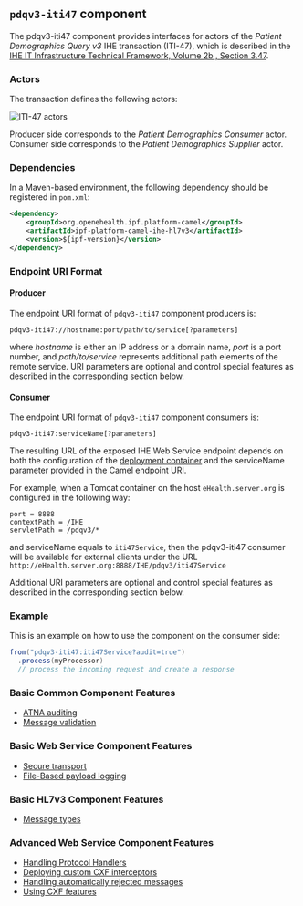 
## `pdqv3-iti47` component

The pdqv3-iti47 component provides interfaces for actors of the *Patient Demographics Query v3* IHE transaction (ITI-47),
which is described in the [IHE IT Infrastructure Technical Framework, Volume 2b , Section 3.47](http://ihe.net/uploadedFiles/Documents/ITI/IHE_ITI_TF_Vol2b.pdf).

### Actors

The transaction defines the following actors:

![ITI-47 actors](images/iti47.png)

Producer side corresponds to the *Patient Demographics Consumer* actor.
Consumer side corresponds to the *Patient Demographics Supplier* actor.

### Dependencies

In a Maven-based environment, the following dependency should be registered in `pom.xml`:

```xml
<dependency>
    <groupId>org.openehealth.ipf.platform-camel</groupId>
    <artifactId>ipf-platform-camel-ihe-hl7v3</artifactId>
    <version>${ipf-version}</version>
</dependency>
```

### Endpoint URI Format

#### Producer

The endpoint URI format of `pdqv3-iti47` component producers is:

```
pdqv3-iti47://hostname:port/path/to/service[?parameters]
```

where *hostname* is either an IP address or a domain name, *port* is a port number, and *path/to/service*
represents additional path elements of the remote service.
URI parameters are optional and control special features as described in the corresponding section below.

#### Consumer

The endpoint URI format of `pdqv3-iti47` component consumers is:

```
pdqv3-iti47:serviceName[?parameters]
```

The resulting URL of the exposed IHE Web Service endpoint depends on both the configuration of the [deployment container]
and the serviceName parameter provided in the Camel endpoint URI.

For example, when a Tomcat container on the host `eHealth.server.org` is configured in the following way:

```
port = 8888
contextPath = /IHE
servletPath = /pdqv3/*
```

and serviceName equals to `iti47Service`, then the pdqv3-iti47 consumer will be available for external clients under the URL
`http://eHealth.server.org:8888/IHE/pdqv3/iti47Service`

Additional URI parameters are optional and control special features as described in the corresponding section below.


### Example

This is an example on how to use the component on the consumer side:

```java
from("pdqv3-iti47:iti47Service?audit=true")
  .process(myProcessor)
  // process the incoming request and create a response
```


### Basic Common Component Features

* [ATNA auditing]
* [Message validation]

### Basic Web Service Component Features

* [Secure transport]
* [File-Based payload logging]

### Basic HL7v3 Component Features

* [Message types]

### Advanced Web Service Component Features

* [Handling Protocol Handlers]
* [Deploying custom CXF interceptors]
* [Handling automatically rejected messages]
* [Using CXF features]



[ATNA auditing]: ../atna.html
[Message validation]: ../messageValidation.html

[deployment container]: ../ws/deployment.html
[Secure Transport]: ../ws/secureTransport.html
[File-Based payload logging]: ../ws/payloadLogging.html

[Message types]: messageTypes.html

[Handling Protocol Handlers]: ../ws/protocolHeaders.html
[Deploying custom CXF interceptors]: ../ws/customInterceptors.html
[Handling automatically rejected messages]: ../handlingRejected.html
[Using CXF features]: ../ws/cxfFeatures.html




